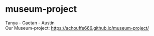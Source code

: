 # museum-project
Tanya - Gaetan - Austin <br>
Our Museum-project: https://achouffe666.github.io/museum-project/
